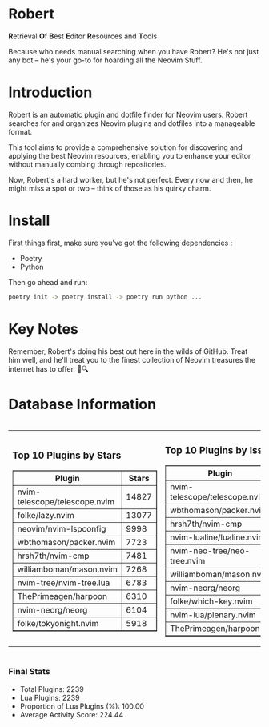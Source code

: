 # Robert

**R**etrieval
**O**f
**B**est
**E**ditor
**R**esources and
**T**ools

Because who needs manual searching when you have Robert?
He's not just any bot – he's your go-to for hoarding all the Neovim Stuff.

# Introduction
Robert is an automatic plugin and dotfile finder for Neovim users. Robert searches for and organizes Neovim plugins and dotfiles into a manageable format.

This tool aims to provide a comprehensive solution for discovering and applying the best Neovim resources, enabling you to enhance your editor without manually combing through repositories.

Now, Robert's a hard worker, but he's not perfect. Every now and then, he might miss a spot or two – think of those as his quirky charm. 

# Install
 First things first, make sure you've got the following dependencies :
  - Poetry 
  - Python 

Then go ahead and run:

```bash
poetry init -> poetry install -> poetry run python ...
```
# Key Notes

Remember, Robert's doing his best out here in the wilds of GitHub. Treat him well, and he'll treat you to the finest collection of Neovim treasures the internet has to offer. 🎩🔍


# Database Information

<div style='display:flex;flex-direction:row;justify-content:space-between;'><table><tr><td><h3>Top 10 Plugins by Stars</h3><table border="1"><tr><th>Plugin</th><th>Stars</th></tr><tr><td>nvim-telescope/telescope.nvim</td><td>14827</td></tr><tr><td>folke/lazy.nvim</td><td>13077</td></tr><tr><td>neovim/nvim-lspconfig</td><td>9998</td></tr><tr><td>wbthomason/packer.nvim</td><td>7723</td></tr><tr><td>hrsh7th/nvim-cmp</td><td>7481</td></tr><tr><td>williamboman/mason.nvim</td><td>7268</td></tr><tr><td>nvim-tree/nvim-tree.lua</td><td>6783</td></tr><tr><td>ThePrimeagen/harpoon</td><td>6310</td></tr><tr><td>nvim-neorg/neorg</td><td>6104</td></tr><tr><td>folke/tokyonight.nvim</td><td>5918</td></tr></table></td><td><h3>Top 10 Plugins by Issues</h3><table border="1"><tr><th>Plugin</th><th>Issues</th></tr><tr><td>nvim-telescope/telescope.nvim</td><td>335</td></tr><tr><td>wbthomason/packer.nvim</td><td>306</td></tr><tr><td>hrsh7th/nvim-cmp</td><td>254</td></tr><tr><td>nvim-lualine/lualine.nvim</td><td>210</td></tr><tr><td>nvim-neo-tree/neo-tree.nvim</td><td>201</td></tr><tr><td>williamboman/mason.nvim</td><td>172</td></tr><tr><td>nvim-neorg/neorg</td><td>171</td></tr><tr><td>folke/which-key.nvim</td><td>165</td></tr><tr><td>nvim-lua/plenary.nvim</td><td>129</td></tr><tr><td>ThePrimeagen/harpoon</td><td>112</td></tr></table></td><td><h3>Top 10 Plugins by Forks</h3><table border="1"><tr><th>Plugin</th><th>Forks</th></tr><tr><td>neovim/nvim-lspconfig</td><td>2035</td></tr><tr><td>nvim-telescope/telescope.nvim</td><td>810</td></tr><tr><td>nvim-tree/nvim-tree.lua</td><td>601</td></tr><tr><td>nvim-lualine/lualine.nvim</td><td>455</td></tr><tr><td>folke/tokyonight.nvim</td><td>388</td></tr><tr><td>hrsh7th/nvim-cmp</td><td>372</td></tr><tr><td>ThePrimeagen/harpoon</td><td>351</td></tr><tr><td>folke/lazy.nvim</td><td>313</td></tr><tr><td>jackMort/ChatGPT.nvim</td><td>308</td></tr><tr><td>nvimdev/lspsaga.nvim</td><td>283</td></tr></table></td></tr></table></div>

### Final Stats
- Total Plugins: 2239
- Lua Plugins: 2239
- Proportion of Lua Plugins (%): 100.00
- Average Activity Score: 224.44

